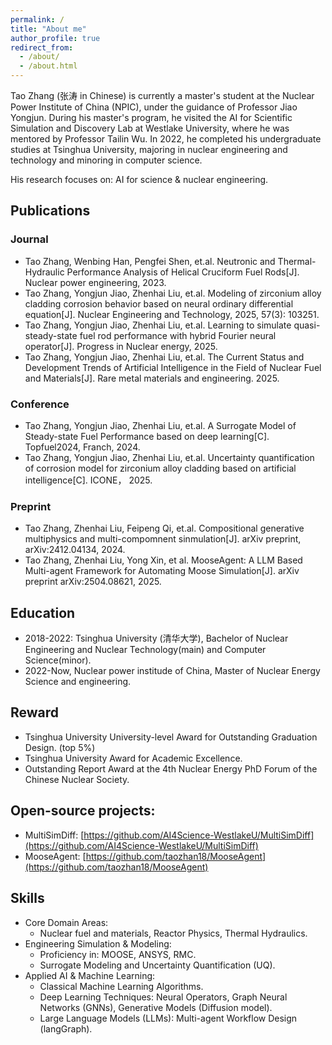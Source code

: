 ```yaml
---
permalink: /
title: "About me"
author_profile: true
redirect_from:
  - /about/
  - /about.html
---
```


Tao Zhang (张涛 in Chinese) is currently a master's student at the Nuclear Power Institute of China (NPIC), under the guidance of Professor Jiao Yongjun. During his master's program, he visited the AI for Scientific Simulation and Discovery Lab at Westlake University, where he was mentored by Professor Tailin Wu. In 2022, he completed his undergraduate studies at Tsinghua University, majoring in nuclear engineering and technology and minoring in computer science.

His research focuses on: AI for science &amp; nuclear engineering.


## Publications

### Journal
- Tao Zhang, Wenbing Han, Pengfei Shen, et.al. Neutronic and Thermal-Hydraulic Performance Analysis of Helical Cruciform Fuel Rods[J]. Nuclear power engineering, 2023.
- Tao Zhang, Yongjun Jiao, Zhenhai Liu, et.al. Modeling of zirconium alloy cladding corrosion behavior based on neural ordinary differential equation[J]. Nuclear Engineering and Technology, 2025, 57(3): 103251.
- Tao Zhang, Yongjun Jiao, Zhenhai Liu, et.al. Learning to simulate quasi-steady-state fuel rod performance with hybrid Fourier neural operator[J]. Progress in Nuclear energy, 2025.
- Tao Zhang, Yongjun Jiao, Zhenhai Liu, et.al. The Current Status and Development Trends of Artificial Intelligence in the Field of Nuclear Fuel and Materials[J]. Rare metal materials and engineering. 2025.

### Conference
- Tao Zhang, Yongjun Jiao, Zhenhai Liu, et.al. A Surrogate Model of Steady-state Fuel Performance based on deep learning[C]. Topfuel2024, Franch, 2024.
- Tao Zhang, Yongjun Jiao, Zhenhai Liu, et.al. Uncertainty quantification of corrosion model for zirconium alloy cladding based on artificial intelligence[C]. ICONE， 2025.

### Preprint
- Tao Zhang, Zhenhai Liu, Feipeng Qi, et.al. Compositional generative multiphysics and multi-compomnent sinmulation[J]. arXiv preprint, arXiv:2412.04134, 2024.
- Tao Zhang, Zhenhai Liu, Yong Xin, et al. MooseAgent: A LLM Based Multi-agent Framework for Automating Moose Simulation[J]. arXiv preprint arXiv:2504.08621, 2025.

## Education
- 2018-2022: Tsinghua University (清华大学), Bachelor of Nuclear Engineering and Nuclear Technology(main) and Computer Science(minor).
- 2022-Now, Nuclear power institude of China, Master of Nuclear Energy Science and engineering.

## Reward
- Tsinghua University University-level Award for Outstanding Graduation Design. (top 5%)
- Tsinghua University Award for Academic Excellence.
- Outstanding Report Award at the 4th Nuclear Energy PhD Forum of the Chinese Nuclear Society.

## Open-source projects:
- MultiSimDiff: [https://github.com/AI4Science-WestlakeU/MultiSimDiff](https://github.com/AI4Science-WestlakeU/MultiSimDiff)
- MooseAgent: [https://github.com/taozhan18/MooseAgent](https://github.com/taozhan18/MooseAgent)

## Skills
* Core Domain Areas:
    * Nuclear fuel and materials, Reactor Physics, Thermal Hydraulics.
* Engineering Simulation & Modeling:
    * Proficiency in: MOOSE, ANSYS, RMC.
    * Surrogate Modeling and Uncertainty Quantification (UQ).
* Applied AI & Machine Learning:
    * Classical Machine Learning Algorithms.
    * Deep Learning Techniques: Neural Operators, Graph Neural Networks (GNNs), Generative Models (Diffusion model).
    * Large Language Models (LLMs): Multi-agent Workflow Design (langGraph).
